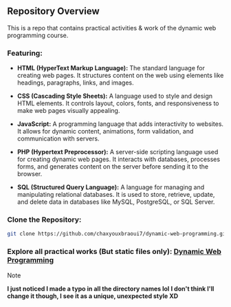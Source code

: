 ## Repository Overview

This is a repo that contains practical activities & work of the dynamic web programming course.

### Featuring:

- **HTML (HyperText Markup Language):** The standard language for creating web pages. It structures content on the web using elements like headings, paragraphs, links, and images.

- **CSS (Cascading Style Sheets):** A language used to style and design HTML elements. It controls layout, colors, fonts, and responsiveness to make web pages visually appealing.

- **JavaScript:** A programming language that adds interactivity to websites. It allows for dynamic content, animations, form validation, and communication with servers.

- **PHP (Hypertext Preprocessor):** A server-side scripting language used for creating dynamic web pages. It interacts with databases, processes forms, and generates content on the server before sending it to the browser.

- **SQL (Structured Query Language):** A language for managing and manipulating relational databases. It is used to store, retrieve, update, and delete data in databases like MySQL, PostgreSQL, or SQL Server.

### Clone the Repository:

```bash
git clone https://github.com/chaxyouxbraoui7/dynamic-web-programming.git
```

### Explore all practical works (But static files only): [**Dynamic Web Programming**](https://chaxyouxbraoui7.github.io/dynamic-web-programming/)

> [!NOTE]
>
> **I just noticed I made a typo in all the directory names lol**
> **I don't think I'll change it though, I see it as a unique, unexpected style XD**